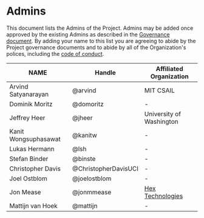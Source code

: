 # Admins

This document lists the Admins of the Project. Admins may be added once approved by the existing Admins as described in the [Governance document](GOVERNANCE.md). By adding your name to this list you are agreeing to abide by the Project governance documents and to abide by all of the Organization's polices, including the [code of conduct](CODE_OF_CONDUCT.md).


| **NAME** | **Handle** | **Affiliated Organization** |
| --- | --- | --- |
| Arvind Satyanarayan | @arvind | MIT CSAIL |
| Dominik Moritz | @domoritz | - |
| Jeffrey Heer | @jheer | University of Washington |
| Kanit Wongsuphasawat | @kanitw | - |
| Lukas Hermann | @lsh | - |
| Stefan Binder | @binste | - |
| Christopher Davis | @ChristopherDavisUCI | - |
| Joel Ostblom | @joelostblom  | - |
| Jon Mease | @jonmmease | [Hex Technologies](https://hex.tech/) |
| Mattijn van Hoek | @mattijn | - |
